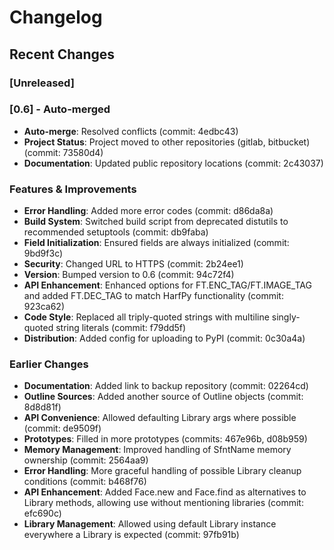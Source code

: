 # Changelog

## Recent Changes

### [Unreleased]

### [0.6] - Auto-merged
- **Auto-merge**: Resolved conflicts (commit: 4edbc43)
- **Project Status**: Project moved to other repositories (gitlab, bitbucket) (commit: 73580d4)
- **Documentation**: Updated public repository locations (commit: 2c43037)

### Features & Improvements
- **Error Handling**: Added more error codes (commit: d86da8a)
- **Build System**: Switched build script from deprecated distutils to recommended setuptools (commit: db9faba)
- **Field Initialization**: Ensured fields are always initialized (commit: 9bd9f3c)
- **Security**: Changed URL to HTTPS (commit: 2b24ee1)
- **Version**: Bumped version to 0.6 (commit: 94c72f4)
- **API Enhancement**: Enhanced options for FT.ENC_TAG/FT.IMAGE_TAG and added FT.DEC_TAG to match HarfPy functionality (commit: 923ca62)
- **Code Style**: Replaced all triply-quoted strings with multiline singly-quoted string literals (commit: f79dd5f)
- **Distribution**: Added config for uploading to PyPI (commit: 0c30a4a)

### Earlier Changes
- **Documentation**: Added link to backup repository (commit: 02264cd)
- **Outline Sources**: Added another source of Outline objects (commit: 8d8d81f)
- **API Convenience**: Allowed defaulting Library args where possible (commit: de9509f)
- **Prototypes**: Filled in more prototypes (commits: 467e96b, d08b959)
- **Memory Management**: Improved handling of SfntName memory ownership (commit: 2564aa9)
- **Error Handling**: More graceful handling of possible Library cleanup conditions (commit: b468f76)
- **API Enhancement**: Added Face.new and Face.find as alternatives to Library methods, allowing use without mentioning libraries (commit: efc690c)
- **Library Management**: Allowed using default Library instance everywhere a Library is expected (commit: 97fb91b)